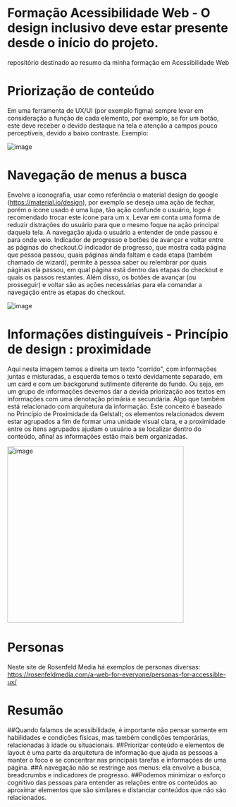 # Formação Acessibilidade Web - O design inclusivo deve estar presente desde o início do projeto. 
repositório destinado ao resumo da minha formação em Acessibilidade Web

# Priorização de conteúdo
Em uma ferramenta de UX/UI (por exemplo figma) sempre levar em consideração a função de cada elemento, por exemplo, se for um botão, este deve receber o devido destaque na tela e atenção a campos pouco perceptíveis, devido a baixo contraste. Exemplo:

![image](https://user-images.githubusercontent.com/41839566/151076198-c2c99aea-3341-4bb6-9fe1-3a273ea87883.png)


# Navegação de menus a busca 
Envolve a iconografia, usar como referência o material design do google (https://material.io/design), por exemplo se deseja uma ação de fechar, porém o ícone usado é uma lupa, tão ação confunde o usuário, logo é recomendado trocar este ícone para um x. Levar em conta uma forma de reduzir distrações do usuário para que o mesmo foque na ação principal daquela tela. A navegação ajuda o usuário a entender de onde passou e para onde veio. Indicador de progresso e botões de avançar e voltar entre as páginas do checkout.O indicador de progresso, que mostra cada página que pessoa passou, quais páginas ainda faltam e cada etapa (também chamado de wizard), permite à pessoa saber ou relembrar por quais páginas ela passou, em qual página está dentro das etapas do checkout e quais os passos restantes. Além disso, os botões de avançar (ou prosseguir) e voltar são as ações necessárias para ela comandar a navegação entre as etapas do checkout.

![image](https://user-images.githubusercontent.com/41839566/151076972-28c8e17d-396e-41eb-a8a5-93ba17eb48aa.png)


# Informações distinguíveis - Princípio de design : proximidade
Aqui nesta imagem temos a direita um texto "corrido", com informações juntas e misturadas, a esquerda temos o texto devidamente separado, em um card e com um backgorund sutilmente diferente do fundo. Ou seja, em um grupo de informações devemos dar a devida priorização aos textos em informações com uma denotação primária e secundária. Algo que também está relacionado com arquitetura da informação. Este conceito é baseado no Princípio de Proximidade da Gelstalt; os elementos relacionados devem estar agrupados a fim de formar uma unidade visual clara, e a proximidade entre os itens agrupados ajudam o usuário a se localizar dentro do conteúdo, afinal as informações estão mais bem organizadas.

<img width="400" alt="image" src="https://user-images.githubusercontent.com/41839566/151077272-aa43be01-9ba3-4ae4-a88d-9d9ef7cb98ea.png">


# Personas
Neste site de Rosenfeld Media há exemplos de personas diversas:
https://rosenfeldmedia.com/a-web-for-everyone/personas-for-accessible-ux/

# Resumão
##Quando falamos de acessibilidade, é importante não pensar somente em habilidades e condições físicas, mas também condições temporárias, relacionadas à idade ou situacionais.
##Priorizar conteúdo e elementos de layout é uma parte da arquitetura de informação que ajuda as pessoas a manter o foco e se concentrar nas principais tarefas e informações de uma página.
##A navegação não se restringe aos menus: ela envolve a busca, breadcrumbs e indicadores de progresso.
##Podemos minimizar o esforço cognitivo das pessoas para entender as relações entre os conteúdos ao aproximar elementos que são similares e distanciar conteúdos que não são relacionados.

